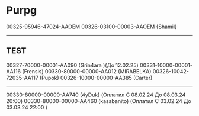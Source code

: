 # Purpg
00325-95946-47024-AAOEM
00326-03100-00003-AAOEM {Shamil}

-------
TEST
-------
00327-70000-00001-AA090 (Grin4ara )(До 12.02.25)
00331-10000-00001-AA116 (Frensis)
00330-80000-00000-AA012 (MIRABELKA)
00326-10042-72035-AA117 (Pupok)
00326-10000-00000-AA385 (Carter)



-------
00330-80000-00000-AA740 (4yDuk) (Оплатил C 08.02.24 До 08.03.24  20:00)
00330-80000-00000-AA460 (kasabanito) (Оплатил C 03.02.24 До 03.03.24  22:00 )


